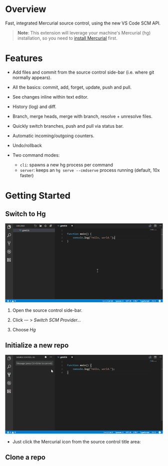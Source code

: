 # Overview

Fast, integrated Mercurial source control, using the new VS Code SCM API.

> **Note**: This extension will leverage your 
> machine's Mercurial (hg) installation, 
> so you need to [install Mercurial](https://www.mercurial-scm.org) first. 

# Features

 * Add files and commit from the source control side-bar (i.e. where git normally appears).

 * All the basics: commit, add, forget,  update, push and pull. 

 * See changes inline within text editor. 

 * History (log) and diff.

 * Branch, merge heads, merge with branch, resolve + unresolve files.

 * Quickly switch branches, push and pull via status bar.

 * Automatic incoming/outgoing counters. 

 * Undo/rollback

 * Two command modes:
    * `cli`: spawns a new hg process per command
    * `server`: keeps an `hg serve --cmdserve` process running (default, 10x faster)

# Getting Started

## Switch to Hg

![Switch to Hg](images/switch-to-hg.gif)

 1. Open the source control side-bar.

 1. Click **⋯** > _Switch SCM Provider..._

 1. Choose _Hg_

## Initialize a new repo

![Switch to Hg](images/init.gif) 

 * Just click the Mercurial icon from the source control title area:

## Clone a repo